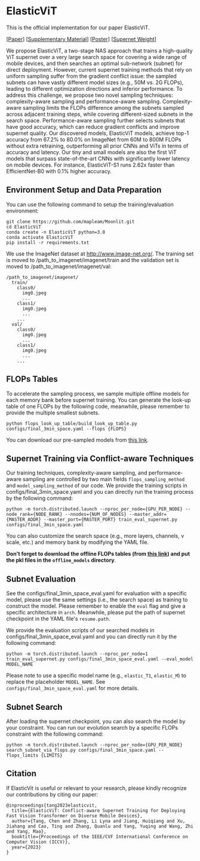 # ElasticViT
This is the official implementation for our paper ElasticViT. 

\[[Paper](https://openaccess.thecvf.com/content/ICCV2023/papers/Tang_ElasticViT_Conflict-aware_Supernet_Training_for_Deploying_Fast_Vision_Transformer_on_ICCV_2023_paper.pdf)\] \[[Supplementary Material](https://openaccess.thecvf.com/content/ICCV2023/supplemental/Tang_ElasticViT_Conflict-aware_Supernet_ICCV_2023_supplemental.pdf)\] \[[Poster](https://www.chentang.cc/assets/ICCV23_ElasticViT_poster.pdf)\] \[[Supernet Weight](https://drive.google.com/file/d/1M4AwUrFgPsLs-W6iPs-H4gKyns_tx1S8/view?usp=sharing)\]

We propose ElasticViT, a two-stage NAS approach that trains a high-quality ViT supernet over a very large search space for covering a wide range of mobile devices, and then searches an optimal sub-network (subnet) for direct deployment. However, current supernet training methods that rely on uniform sampling suffer from the gradient conflict issue: the sampled subnets can have vastly different model sizes (e.g., 50M vs. 2G FLOPs), leading to different optimization directions and inferior performance. To address this challenge, we propose two novel sampling techniques: complexity-aware sampling and performance-aware sampling. Complexity-aware sampling limits the FLOPs difference among the subnets sampled across adjacent training steps, while covering different-sized subnets in the search space. Performance-aware sampling further selects subnets that have good accuracy, which can reduce gradient conflicts and improve supernet quality. Our discovered models, ElasticViT models, achieve top-1 accuracy from 67.2% to 80.0% on ImageNet from 60M to 800M FLOPs without extra retraining, outperforming all prior CNNs and ViTs in terms of accuracy and latency. Our tiny and small models are also the first ViT models that surpass state-of-the-art CNNs with significantly lower latency on mobile devices. For instance, ElasticViT-S1 runs 2.62x faster than EfficientNet-B0 with 0.1% higher accuracy. 


## Environment Setup and Data Preparation

You can use the following command to setup the training/evaluation environment: 

```
git clone https://github.com/mapleam/Moonlit.git
cd ElasticViT
conda create -n ElasticViT python=3.8
conda activate ElasticViT
pip install -r requirements.txt
```

We use the ImageNet dataset at http://www.image-net.org/. The training set is moved to /path_to_imagenet/imagenet/train and the validation set is moved to /path_to_imagenet/imagenet/val: 
```
/path_to_imagenet/imagenet/
  train/
    class0/
      img0.jpeg
      ...
    class1/
      img0.jpeg
      ...
    ...
  val/
    class0/
      img0.jpeg
      ...
    class1/
      img0.jpeg
      ...
    ...
```

## FLOPs Tables
To accelerate the sampling process, we sample multiple offline models for each memory bank before supernet training. You can generate the look-up table of one FLOPs by the following code, meanwhile, please remember to provide the multiple smallest subnets. 

```
python flops_look_up_table/build_look_up_table.py configs/final_3min_space.yaml --flops {FLOPS}
```

You can download our pre-sampled models from [this link](https://drive.google.com/drive/folders/1FuCGjHLaL6fxYrulXO8S6DHKWx5gbukP). 

## Supernet Training via Conflict-aware Techniques

Our training techniques, complexity-aware sampling, and performance-aware sampling are controlled by two main fields ```flops_sampling_method``` and ```model_sampling_method``` of our code. We provide the training scripts in configs/final_3min_space.yaml and you can directly run the training process by the following command: 

```
python -m torch.distributed.launch --nproc_per_node={GPU_PER_NODE} --node_rank={NODE_RANK} --nnodes={NUM_OF_NODES} --master_addr={MASTER_ADDR} --master_port={MASTER_PORT} train_eval_supernet.py configs/final_3min_space.yaml
```

You can also customize the search space (e.g., more layers, channels, v scale, etc.) and memory bank by modifying the YAML file. 

**Don't forget to download the offline FLOPs tables (from [this link](https://drive.google.com/drive/folders/1FuCGjHLaL6fxYrulXO8S6DHKWx5gbukP)) and put the pkl files in the ```offline_models``` directory**. 

## Subnet Evaluation

See the configs/final_3min_space_eval.yaml for evaluation with a specific model, please use the same settings (i.e., the search space) as training to construct the model. Please remember to enable the ```eval``` flag and give a specific architecture in ```arch```. 
Meanwhile, please put the path of supernet checkpoint in the YAML file's ```resume.path```. 

We provide the evaluation scripts of our searched models in configs/final_3min_space_eval.yaml and you can directly run it by the following command: 

```
python -m torch.distributed.launch --nproc_per_node=1 train_eval_supernet.py configs/final_3min_space_eval.yaml --eval_model MODEL_NAME
```

Please note to use a specific model name (e.g., ```elastic_T1```, ```elastic_M```) to replace the placeholder ```MODEL_NAME```. See ```configs/final_3min_space_eval.yaml``` for more details. 

## Subnet Search

After loading the supernet checkpoint, you can also search the model by your constraint. You can run our evolution search by a specific FLOPs constraint with the following command: 

```
python -m torch.distributed.launch --nproc_per_node={GPU_PER_NODE} search_subnet_via_flops.py configs/final_3min_space.yaml --flops_limits {LIMITS}
```

## Citation

If ElasticVit is useful or relevant to your research, please kindly recognize our contributions by citing our paper:

```
@inproceedings{tang2023elasticvit,
  title={ElasticViT: Conflict-aware Supernet Training for Deploying Fast Vision Transformer on Diverse Mobile Devices},
  author={Tang, Chen and Zhang, Li Lyna and Jiang, Huiqiang and Xu, Jiahang and Cao, Ting and Zhang, Quanlu and Yang, Yuqing and Wang, Zhi and Yang, Mao},
  booktitle={Proceedings of the IEEE/CVF International Conference on Computer Vision (ICCV)},
  year={2023}
}
```